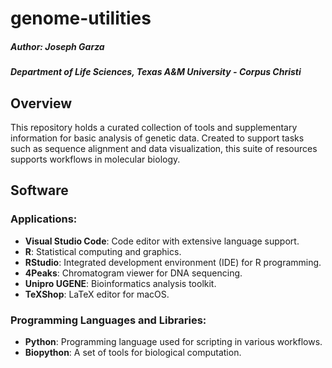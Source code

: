 # genome-utilities

##### Author: Joseph Garza
##### Department of Life Sciences, Texas A&M University - Corpus Christi 

## Overview

This repository holds a curated collection of tools and supplementary information for basic analysis of genetic data. Created to support tasks such as sequence alignment and data visualization, this suite of resources supports workflows in molecular biology.

## Software

### Applications:
- **Visual Studio Code**: Code editor with extensive language support.  
- **R**: Statistical computing and graphics.  
- **RStudio**: Integrated development environment (IDE) for R programming.  
- **4Peaks**: Chromatogram viewer for DNA sequencing.  
- **Unipro UGENE**: Bioinformatics analysis toolkit.  
- **TeXShop**: LaTeX editor for macOS.  

### Programming Languages and Libraries:
- **Python**: Programming language used for scripting in various workflows.  
- **Biopython**: A set of tools for biological computation.  
